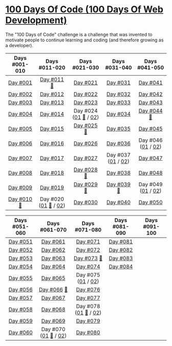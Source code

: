 # [100 Days Of Code (100 Days Of Web Development)](https://100daysofwebdev.com/paths/100-days-challenge)
The "100 Days of Code" challenge is a challenge that was invented to motivate people to continue learning and coding (and therefore growing as a developer).

|                                                    Days #001-010                                                     |                                                                                        Days #011-020                                                                                        |                                                                                     Days #021-030                                                                                      |                                                                Days #031-040                                                                 |                                                                Days #041-050                                                                 |    
|:--------------------------------------------------------------------------------------------------------------------:|:-------------------------------------------------------------------------------------------------------------------------------------------------------------------------------------------:|:--------------------------------------------------------------------------------------------------------------------------------------------------------------------------------------:|:--------------------------------------------------------------------------------------------------------------------------------------------:|:--------------------------------------------------------------------------------------------------------------------------------------------:|
|                          [Day #001](https://github.com/Dyrits/100-DAYS-OF-CODE/tree/%23001)                          |                                    [Day #011](https://github.com/Dyrits/100-DAYS-OF-CODE/tree/%23011) [🔗](https://dyrits-daily-challenge.netlify.app/)                                     |                                                           [Day #021](https://github.com/Dyrits/100-DAYS-OF-CODE/tree/%23021)                                                           |                                      [Day #031](https://github.com/Dyrits/100-DAYS-OF-CODE/tree/%23031)                                      |                                      [Day #041](https://github.com/Dyrits/100-DAYS-OF-CODE/tree/%23041)                                      |
|                          [Day #002](https://github.com/Dyrits/100-DAYS-OF-CODE/tree/%23002)                          |                                                             [Day #012](https://github.com/Dyrits/100-DAYS-OF-CODE/tree/%23012)                                                              |                                                           [Day #022](https://github.com/Dyrits/100-DAYS-OF-CODE/tree/%23022)                                                           |                                      [Day #032](https://github.com/Dyrits/100-DAYS-OF-CODE/tree/%23032)                                      |                                      [Day #042](https://github.com/Dyrits/100-DAYS-OF-CODE/tree/%23042)                                      |
|                          [Day #003](https://github.com/Dyrits/100-DAYS-OF-CODE/tree/%23003)                          |                                                             [Day #013](https://github.com/Dyrits/100-DAYS-OF-CODE/tree/%23013)                                                              |                                                           [Day #023](https://github.com/Dyrits/100-DAYS-OF-CODE/tree/%23023)                                                           |                                      [Day #033](https://github.com/Dyrits/100-DAYS-OF-CODE/tree/%23033)                                      |                                      [Day #043](https://github.com/Dyrits/100-DAYS-OF-CODE/tree/%23043)                                      |
|                          [Day #004](https://github.com/Dyrits/100-DAYS-OF-CODE/tree/%23004)                          |                                                             [Day #014](https://github.com/Dyrits/100-DAYS-OF-CODE/tree/%23014)                                                              | Day #024 ([01](https://github.com/Dyrits/100-DAYS-OF-CODE/tree/%23024-01) [🔗](https://dyrits-webfood.netlify.app/) / [02](https://github.com/Dyrits/100-DAYS-OF-CODE/tree/%23024-02)) |                                      [Day #034](https://github.com/Dyrits/100-DAYS-OF-CODE/tree/%23034)                                      |               [Day #044](https://github.com/Dyrits/100-DAYS-OF-CODE/tree/%23044) [🔗](https://dyrits-tic-tac-toe.netlify.app/)               |
|                          [Day #005](https://github.com/Dyrits/100-DAYS-OF-CODE/tree/%23005)                          |                                                             [Day #015](https://github.com/Dyrits/100-DAYS-OF-CODE/tree/%23015)                                                              |                               [Day #025](https://github.com/Dyrits/100-DAYS-OF-CODE/tree/%23025) [🔗](https://dyrits-monthly-subscription.netlify.app/)                                |                                      [Day #035](https://github.com/Dyrits/100-DAYS-OF-CODE/tree/%23035)                                      |                                      [Day #045](https://github.com/Dyrits/100-DAYS-OF-CODE/tree/%23045)                                      |
|                          [Day #006](https://github.com/Dyrits/100-DAYS-OF-CODE/tree/%23006)                          |                                                             [Day #016](https://github.com/Dyrits/100-DAYS-OF-CODE/tree/%23016)                                                              |                                                           [Day #026](https://github.com/Dyrits/100-DAYS-OF-CODE/tree/%23026)                                                           |                                      [Day #036](https://github.com/Dyrits/100-DAYS-OF-CODE/tree/%23036)                                      | Day #046 ([01](https://github.com/Dyrits/100-DAYS-OF-CODE/tree/%23046-01) / [02](https://github.com/Dyrits/100-DAYS-OF-CODE/tree/%23046-02)) |
|                          [Day #007](https://github.com/Dyrits/100-DAYS-OF-CODE/tree/%23007)                          |                                                             [Day #017](https://github.com/Dyrits/100-DAYS-OF-CODE/tree/%23017)                                                              |                                                           [Day #027](https://github.com/Dyrits/100-DAYS-OF-CODE/tree/%23027)                                                           | Day #037 ([01](https://github.com/Dyrits/100-DAYS-OF-CODE/tree/%23037-01) / [02](https://github.com/Dyrits/100-DAYS-OF-CODE/tree/%23037-02)) |                                      [Day #047](https://github.com/Dyrits/100-DAYS-OF-CODE/tree/%23047)                                      |
|                          [Day #008](https://github.com/Dyrits/100-DAYS-OF-CODE/tree/%23008)                          |                                                             [Day #018](https://github.com/Dyrits/100-DAYS-OF-CODE/tree/%23018)                                                              |                                     [Day #028](https://github.com/Dyrits/100-DAYS-OF-CODE/tree/%23028) [🔗](https://dyrits-register.netlify.app/)                                      |                                      [Day #038](https://github.com/Dyrits/100-DAYS-OF-CODE/tree/%23038)                                      |                                      [Day #048](https://github.com/Dyrits/100-DAYS-OF-CODE/tree/%23048)                                      |
|                          [Day #009](https://github.com/Dyrits/100-DAYS-OF-CODE/tree/%23009)                          |                                                             [Day #019](https://github.com/Dyrits/100-DAYS-OF-CODE/tree/%23019)                                                              |                                    [Day #029](https://github.com/Dyrits/100-DAYS-OF-CODE/tree/%23029) [🔗](https://dyrits-contact-us.netlify.app/)                                     |       [Day #039](https://github.com/Dyrits/100-DAYS-OF-CODE/tree/%23039) [🔗](https://dyrits-javascript-loops-in-action.netlify.app/)        | Day #049 ([01](https://github.com/Dyrits/100-DAYS-OF-CODE/tree/%23049-01) / [02](https://github.com/Dyrits/100-DAYS-OF-CODE/tree/%23049-02)) |
| [Day #010](https://github.com/Dyrits/100-DAYS-OF-CODE/tree/%23010) [🔗](https://dyrits-html-css-basics.netlify.app/) | Day #020 ([01](https://github.com/Dyrits/100-DAYS-OF-CODE/tree/%23020-01) [🔗](https://dyrits-travel-goals.netlify.app/) / [02](https://github.com/Dyrits/100-DAYS-OF-CODE/tree/%23020-02)) |                                                           [Day #030](https://github.com/Dyrits/100-DAYS-OF-CODE/tree/%23030)                                                           |                                      [Day #040](https://github.com/Dyrits/100-DAYS-OF-CODE/tree/%23040)                                      |                                      [Day #050](https://github.com/Dyrits/100-DAYS-OF-CODE/tree/%23050)                                      | 


|                           Days #051-060                            |                                                                                            Days #061-070                                                                                            |                                                                                            Days #071-080                                                                                            |                           Days #081-090                            | Days #091-100 |    
|:------------------------------------------------------------------:|:---------------------------------------------------------------------------------------------------------------------------------------------------------------------------------------------------:|:---------------------------------------------------------------------------------------------------------------------------------------------------------------------------------------------------:|:------------------------------------------------------------------:|:-------------:|
| [Day #051](https://github.com/Dyrits/100-DAYS-OF-CODE/tree/%23051) |                                                                 [Day #061](https://github.com/Dyrits/100-DAYS-OF-CODE/tree/%23061)                                                                  |                                                                 [Day #071](https://github.com/Dyrits/100-DAYS-OF-CODE/tree/%23071)                                                                  | [Day #081](https://github.com/Dyrits/100-DAYS-OF-CODE/tree/%23081) |               | 
| [Day #052](https://github.com/Dyrits/100-DAYS-OF-CODE/tree/%23052) |                                                                 [Day #062](https://github.com/Dyrits/100-DAYS-OF-CODE/tree/%23062)                                                                  |                                                                 [Day #072](https://github.com/Dyrits/100-DAYS-OF-CODE/tree/%23072)                                                                  | [Day #082](https://github.com/Dyrits/100-DAYS-OF-CODE/tree/%23082) |               |
| [Day #053](https://github.com/Dyrits/100-DAYS-OF-CODE/tree/%23053) |                                                                 [Day #063](https://github.com/Dyrits/100-DAYS-OF-CODE/tree/%23063)                                                                  |                                        [Day #073](https://github.com/Dyrits/100-DAYS-OF-CODE/tree/%23073) [🔗](https://dyrits-demonstration.herokuapp.com/)                                         | [Day #083](https://github.com/Dyrits/100-DAYS-OF-CODE/tree/%23083) |               |
| [Day #054](https://github.com/Dyrits/100-DAYS-OF-CODE/tree/%23054) |                                                                 [Day #064](https://github.com/Dyrits/100-DAYS-OF-CODE/tree/%23064)                                                                  |                                                                 [Day #074](https://github.com/Dyrits/100-DAYS-OF-CODE/tree/%23074)                                                                  | [Day #084](https://github.com/Dyrits/100-DAYS-OF-CODE/tree/%23084) |               |
| [Day #055](https://github.com/Dyrits/100-DAYS-OF-CODE/tree/%23055) |                                                                 [Day #065](https://github.com/Dyrits/100-DAYS-OF-CODE/tree/%23065)                                                                  |                            Day #075 ([01](https://github.com/Dyrits/100-DAYS-OF-CODE/tree/%23075-01) / [02](https://github.com/Dyrits/100-DAYS-OF-CODE/tree/%23075-02))                             |                                                                    |               |
| [Day #056](https://github.com/Dyrits/100-DAYS-OF-CODE/tree/%23056) |                                             [Day #066](https://github.com/Dyrits/100-DAYS-OF-CODE/tree/%23066) [🔗](https://dyrits-blog.herokuapp.com/)                                             |                                                                 [Day #076](https://github.com/Dyrits/100-DAYS-OF-CODE/tree/%23076)                                                                  |                                                                    |               |
| [Day #057](https://github.com/Dyrits/100-DAYS-OF-CODE/tree/%23057) |                                                                 [Day #067](https://github.com/Dyrits/100-DAYS-OF-CODE/tree/%23067)                                                                  |                                                                 [Day #077](https://github.com/Dyrits/100-DAYS-OF-CODE/tree/%23077)                                                                  |                                                                    |               |
| [Day #058](https://github.com/Dyrits/100-DAYS-OF-CODE/tree/%23058) |                                                                 [Day #068](https://github.com/Dyrits/100-DAYS-OF-CODE/tree/%23068)                                                                  | Day #078 ([01](https://github.com/Dyrits/100-DAYS-OF-CODE/tree/%23078-01) [🔗](https://dyrits-blog-demonstration.herokuapp.com/) / [02](https://github.com/Dyrits/100-DAYS-OF-CODE/tree/%23078-02)) |                                                                    |               |
| [Day #059](https://github.com/Dyrits/100-DAYS-OF-CODE/tree/%23059) |                                                                 [Day #069](https://github.com/Dyrits/100-DAYS-OF-CODE/tree/%23069)                                                                  |                                                                 [Day #079](https://github.com/Dyrits/100-DAYS-OF-CODE/tree/%23079)                                                                  |                                                                    |               |
| [Day #060](https://github.com/Dyrits/100-DAYS-OF-CODE/tree/%23060) | Day #070 ([01](https://github.com/Dyrits/100-DAYS-OF-CODE/tree/%23070-01) [🔗](https://dyrits-blog-with-comments.herokuapp.com/) / [02](https://github.com/Dyrits/100-DAYS-OF-CODE/tree/%23070-02)) |                                                                 [Day #080](https://github.com/Dyrits/100-DAYS-OF-CODE/tree/%23080)                                                                  |                                                                    |               |
